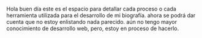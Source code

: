 Hola
buen día
este es el espacio para detallar cada proceso o cada herramienta utilizada para el desarrollo de mi biografía.
ahora se podrá dar cuenta que no estoy enlistando nada parecido.
aún no tengo mayor conocimiento de desarrollo web, pero, estoy en proceso de hacerlo.
